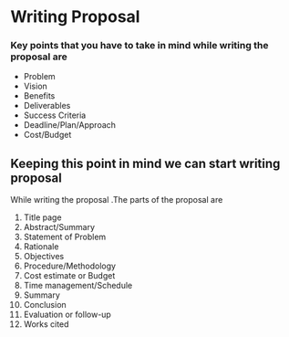 # Writing Proposal
### Key points that you have to take in mind while writing the proposal are  

* Problem
* Vision
* Benefits
* Deliverables
* Success Criteria
* Deadline/Plan/Approach
* Cost/Budget

Keeping this point in mind we can start writing proposal
---------
While writing the proposal .The parts of the proposal are 

1. Title page
2. Abstract/Summary
3. Statement of Problem
4. Rationale
5. Objectives
6. Procedure/Methodology
7. Cost estimate or Budget
8. Time management/Schedule
9. Summary
10. Conclusion
11. Evaluation or follow-up
12. Works cited
